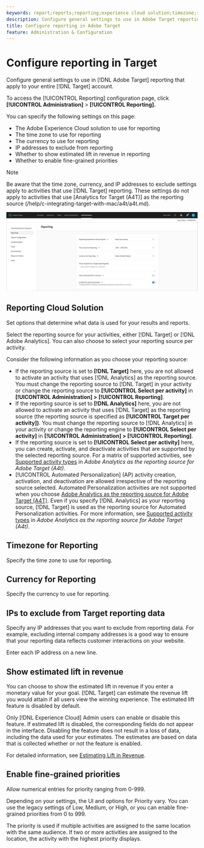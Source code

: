 ```yaml
---
keywords: report;reports;reporting;experience cloud solution;timezone;time zone;currency;exclude IPs;estimated lift in revenue;revenue;lift in revenue;fine-grained priorities;fine-grained
description: Configure general settings to use in Adobe Target reporting that apply to your entire Target account. You can configure the Adobe Experience Cloud solution to use for reporting (Target or Analytics), the time zone and currency format to use for reporting, IP addresses to exclude from reporting, and whether to show the estimated lift in revenue and fine-grained priorities in reporting.
title: Configure reporting in Adobe Target
feature: Administration & Configuration
---
```


# Configure reporting in Target

Configure general settings to use in [!DNL Adobe Target] reporting that apply to your entire [!DNL Target] account.

To access the [!UICONTROL Reporting] configuration page, click **[!UICONTROL Administration]** > **[!UICONTROL Reporting].**

You can specify the following settings on this page:

* The Adobe Experience Cloud solution to use for reporting
* The time zone to use for reporting
* The currency to use for reporting
* IP addresses to exclude from reporting
* Whether to show estimated lift in revenue in reporting
* Whether to enable fine-grained priorities

>[!NOTE]
>
>Be aware that the time zone, currency, and IP addresses to exclude settings apply to activities that use [!DNL Target] reporting. These settings do not apply to activities that use [Analytics for Target (A4T)] as the reporting source (/help/c-integrating-target-with-mac/a4t/a4t.md).

![Reporting page](/help/administrating-target/assets/reporting.png)

## Reporting Cloud Solution

Set options that determine what data is used for your results and reports.

Select the reporting source for your activities, either [!DNL Target] or [!DNL Adobe Analytics]. You can also choose to select your reporting source per activity. 

Consider the following information as you choose your reporting source:

* If the reporting source is set to **[!DNL Target]** here, you are not allowed to activate an activity that uses [!DNL Analytics] as the reporting source. You must change the reporting source to [!DNL Target] in your activity or change the reporting source to **[!UICONTROL Select per activity]** in **[!UICONTROL Administration] > [!UICONTROL Reporting]**.
* If the reporting source is set to **[!DNL Analytics]** here, you are not allowed to activate an activity that uses [!DNL Target] as the reporting source (the reporting source is specified as **[!UICONTROL Target per activity])**. You must change the reporting source to [!DNL Analytics] in your activity or change the reporting engine to **[!UICONTROL Select per activity]** in **[!UICONTROL Administration] > [!UICONTROL Reporting]**.
* If the reporting source is set to **[!UICONTROL Select per activity]** here, you can create, activate, and deactivate activities that are supported by the selected reporting source. For a matrix of supported activities, see [Supported activity types](/help/c-integrating-target-with-mac/a4t/a4t.md#section_F487896214BF4803AF78C552EF1669AA) in *Adobe Analytics as the reporting source for Adobe Target (A4t)*.
* [!UICONTROL Automated Personalization] (AP) activity creation, activation, and deactivation are allowed irrespective of the reporting source selected. Automated Personalization activities are not supported when you choose [Adobe Analytics as the reporting source for Adobe Target (A4T)](/help/c-integrating-target-with-mac/a4t/a4t.md). Even if you specify [!DNL Analytics] as your reporting source, [!DNL Target] is used as the reporting source for Automated Personalization activities. For more information, see [Supported activity types](/help/c-integrating-target-with-mac/a4t/a4t.md#section_F487896214BF4803AF78C552EF1669AA) in *Adobe Analytics as the reporting source for Adobe Target (A4t)*.

## Timezone for Reporting

Specify the time zone to use for reporting.

## Currency for Reporting

Specify the currency to use for reporting.

## IPs to exclude from Target reporting data

Specify any IP addresses that you want to exclude from reporting data. For example, excluding internal company addresses is a good way to ensure that your reporting data reflects customer interactions on your website.

Enter each IP address on a new line.

## Show estimated lift in revenue

You can choose to show the estimated lift in revenue if you enter a monetary value for your goal. [!DNL Target] can estimate the revenue lift you would attain if all users view the winning experience. The estimated lift feature is disabled by default.

Only [!DNL Experience Cloud] Admin users can enable or disable this feature. If estimated lift is disabled, the corresponding fields do not appear in the interface. Disabling the feature does not result in a loss of data, including the data used for your estimates. The estimates are based on data that is collected whether or not the feature is enabled.

For detailed information, see [Estimating Lift in Revenue](/help/administrating-target/r-target-account-preferences/estimating-lift-in-revenue.md).

## Enable fine-grained priorities

Allow numerical entries for priority ranging from 0-999.

Depending on your settings, the UI and options for Priority  vary. You can use the legacy settings of Low, Medium, or High, or you can enable fine-grained priorities from 0 to 999.

The priority is used if multiple activities are assigned to the same location with the same audience. If two or more activities are assigned to the location, the activity with the highest priority displays.
